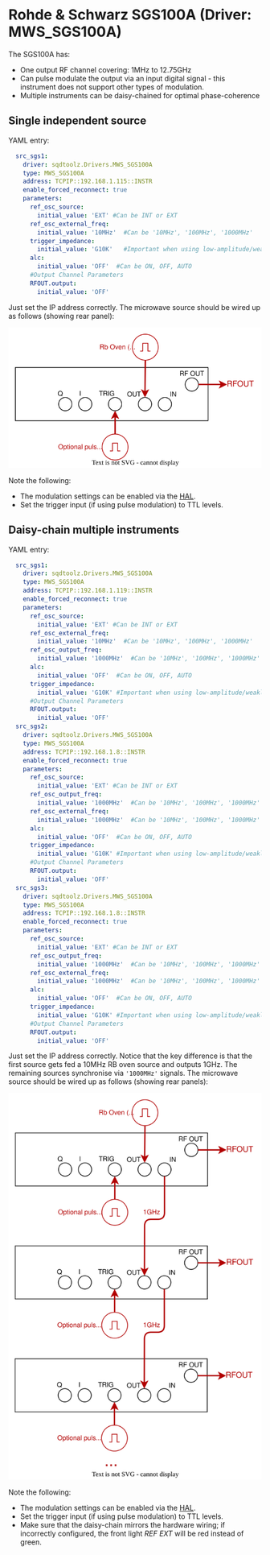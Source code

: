 # Rohde & Schwarz SGS100A (Driver: MWS_SGS100A)

The SGS100A has:
- One output RF channel covering: 1MHz to 12.75GHz
- Can pulse modulate the output via an input digital signal - this instrument does not support other types of modulation.
- Multiple instruments can be daisy-chained for optimal phase-coherence

## Single independent source

YAML entry:

```yaml
  src_sgs1:
    driver: sqdtoolz.Drivers.MWS_SGS100A
    type: MWS_SGS100A
    address: TCPIP::192.168.1.115::INSTR
    enable_forced_reconnect: true
    parameters:
      ref_osc_source:
        initial_value: 'EXT' #Can be INT or EXT
      ref_osc_external_freq:
        initial_value: '10MHz'  #Can be '10MHz', '100MHz', '1000MHz'
      trigger_impedance:
        initial_value: 'G10K'   #Important when using low-amplitude/weakly-driven trigger pulses
      alc:
        initial_value: 'OFF'  #Can be ON, OFF, AUTO
      #Output Channel Parameters
      RFOUT.output:
        initial_value: 'OFF'
```

Just set the IP address correctly. The microwave source should be wired up as follows (showing rear panel):

![My Diagram3](RohdeAndSchwarz_SGS100A.drawio.svg)

Note the following:

- The modulation settings can be enabled via the [HAL](../GENmwSource.md).
- Set the trigger input (if using pulse modulation) to TTL levels.

## Daisy-chain multiple instruments

YAML entry:

```yaml
  src_sgs1:
    driver: sqdtoolz.Drivers.MWS_SGS100A
    type: MWS_SGS100A
    address: TCPIP::192.168.1.119::INSTR
    enable_forced_reconnect: true
    parameters:
      ref_osc_source:
        initial_value: 'EXT' #Can be INT or EXT
      ref_osc_external_freq:
        initial_value: '10MHz'  #Can be '10MHz', '100MHz', '1000MHz'
      ref_osc_output_freq:
        initial_value: '1000MHz'  #Can be '10MHz', '100MHz', '1000MHz'
      alc:
        initial_value: 'OFF'  #Can be ON, OFF, AUTO
      trigger_impedance:
        initial_value: 'G10K' #Important when using low-amplitude/weakly-driven trigger pulses
      #Output Channel Parameters
      RFOUT.output:
        initial_value: 'OFF'
  src_sgs2:
    driver: sqdtoolz.Drivers.MWS_SGS100A
    type: MWS_SGS100A
    address: TCPIP::192.168.1.8::INSTR
    enable_forced_reconnect: true
    parameters:
      ref_osc_source:
        initial_value: 'EXT' #Can be INT or EXT
      ref_osc_output_freq:
        initial_value: '1000MHz'  #Can be '10MHz', '100MHz', '1000MHz'
      ref_osc_external_freq:
        initial_value: '1000MHz'  #Can be '10MHz', '100MHz', '1000MHz'
      alc:
        initial_value: 'OFF'  #Can be ON, OFF, AUTO
      trigger_impedance:
        initial_value: 'G10K' #Important when using low-amplitude/weakly-driven trigger pulses
      #Output Channel Parameters
      RFOUT.output:
        initial_value: 'OFF'
  src_sgs3:
    driver: sqdtoolz.Drivers.MWS_SGS100A
    type: MWS_SGS100A
    address: TCPIP::192.168.1.8::INSTR
    enable_forced_reconnect: true
    parameters:
      ref_osc_source:
        initial_value: 'EXT' #Can be INT or EXT
      ref_osc_output_freq:
        initial_value: '1000MHz'  #Can be '10MHz', '100MHz', '1000MHz'
      ref_osc_external_freq:
        initial_value: '1000MHz'  #Can be '10MHz', '100MHz', '1000MHz'
      alc:
        initial_value: 'OFF'  #Can be ON, OFF, AUTO
      trigger_impedance:
        initial_value: 'G10K' #Important when using low-amplitude/weakly-driven trigger pulses
      #Output Channel Parameters
      RFOUT.output:
        initial_value: 'OFF'
```

Just set the IP address correctly. Notice that the key difference is that the first source gets fed a 10MHz RB oven source and outputs 1GHz. The remaining sources synchronise via `'1000MHz'` signals. The microwave source should be wired up as follows (showing rear panels):

![My Diagram3](RohdeAndSchwarz_SGS100A_DS.drawio.svg)


Note the following:

- The modulation settings can be enabled via the [HAL](../GENmwSource.md).
- Set the trigger input (if using pulse modulation) to TTL levels.
- Make sure that the daisy-chain mirrors the hardware wiring; if incorrectly configured, the front light *REF EXT* will be red instead of green.
